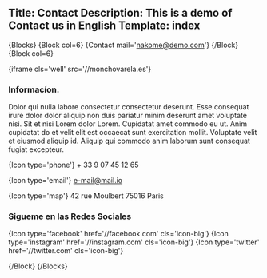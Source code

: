 Title: Contact
Description: This is a demo of Contact us in English
Template: index
----


{Blocks}
{Block col=6}
 {Contact mail='nakome@demo.com'}
{/Block}
{Block col=6}

{iframe cls='well' src='//monchovarela.es'}


### Informacíon.

Dolor qui nulla labore consectetur consectetur deserunt. Esse consequat irure dolor dolor aliquip non duis pariatur minim deserunt amet voluptate nisi. Sit et nisi Lorem dolor Lorem. Cupidatat amet commodo eu ut. Anim cupidatat do et velit elit est occaecat sunt exercitation mollit. Voluptate velit et eiusmod aliquip id. Aliquip qui commodo anim laborum sunt consequat fugiat excepteur.


{Icon type='phone'} + 33 9 07 45 12 65

{Icon type='email'}  e-mail@mail.io

{Icon type='map'}  42 rue Moulbert 75016 Paris


### Sigueme en las Redes Sociales

{Icon type='facebook' href='//facebook.com' cls='icon-big'}   {Icon type='instagram' href='//instagram.com' cls='icon-big'}    {Icon type='twitter' href='//twitter.com' cls='icon-big'}

{/Block}
{/Blocks}
